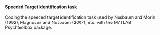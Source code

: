 #### Speeded Target Identification task

Coding the speeded target identification task used by Nusbaum and Morin (1992), Magnuson and Nusbaum (2007), etc. with the MATLAB Psychtoolbox package.
